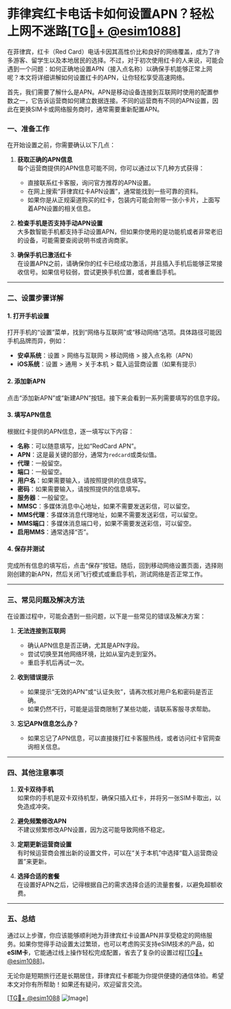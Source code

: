 # 菲律宾红卡电话卡如何设置APN？轻松上网不迷路[[TG💪+ @esim1088](https://t.me/s/esim1088)]

在菲律宾，红卡（Red Card）电话卡因其高性价比和良好的网络覆盖，成为了许多游客、留学生以及本地居民的选择。不过，对于初次使用红卡的人来说，可能会遇到一个问题：如何正确地设置APN（接入点名称）以确保手机能够正常上网呢？本文将详细讲解如何设置红卡的APN，让你轻松享受高速网络。

首先，我们需要了解什么是APN。APN是移动设备连接到互联网时使用的配置参数之一，它告诉运营商如何建立数据连接。不同的运营商有不同的APN设置，因此在更换SIM卡或网络服务商时，通常需要重新配置APN。

### 一、准备工作

在开始设置之前，你需要确认以下几点：

1. **获取正确的APN信息**  
   每个运营商提供的APN信息可能不同，你可以通过以下几种方式获得：
   - 直接联系红卡客服，询问官方推荐的APN设置。
   - 在网上搜索“菲律宾红卡APN设置”，通常能找到一些可靠的资料。
   - 如果你是从正规渠道购买的红卡，包装内可能会附带一张小卡片，上面写着APN设置的相关信息。

2. **检查手机是否支持手动APN设置**  
   大多数智能手机都支持手动设置APN，但如果你使用的是功能机或者非常老旧的设备，可能需要查阅说明书或咨询商家。

3. **确保手机已激活红卡**  
   在设置APN之前，请确保你的红卡已经成功激活，并且插入手机后能够正常接收信号。如果信号较弱，尝试更换手机位置，或者重启手机。

---

### 二、设置步骤详解

#### 1. 打开手机设置

打开手机的“设置”菜单，找到“网络与互联网”或“移动网络”选项。具体路径可能因手机品牌而异，例如：
- **安卓系统**：设置 > 网络与互联网 > 移动网络 > 接入点名称（APN）
- **iOS系统**：设置 > 通用 > 关于本机 > 载入运营商设置（如果有提示）

#### 2. 添加新APN

点击“添加新APN”或“新建APN”按钮。接下来会看到一系列需要填写的信息字段。

#### 3. 填写APN信息

根据红卡提供的APN信息，逐一填写以下内容：

- **名称**：可以随意填写，比如“RedCard APN”。
- **APN**：这是最关键的部分，通常为`redcard`或类似值。
- **代理**：一般留空。
- **端口**：一般留空。
- **用户名**：如果需要输入，请按照提供的信息填写。
- **密码**：如果需要输入，请按照提供的信息填写。
- **服务器**：一般留空。
- **MMSC**：多媒体消息中心地址，如果不需要发送彩信，可以留空。
- **MMS代理**：多媒体消息代理地址，如果不需要发送彩信，可以留空。
- **MMS端口**：多媒体消息端口号，如果不需要发送彩信，可以留空。
- **启用MMS**：通常选择“否”。

#### 4. 保存并测试

完成所有信息的填写后，点击“保存”按钮。随后，回到移动网络设置页面，选择刚刚创建的新APN，然后关闭飞行模式或重启手机，测试网络是否正常工作。

---

### 三、常见问题及解决方法

在设置过程中，可能会遇到一些问题，以下是一些常见的错误及解决方案：

1. **无法连接到互联网**  
   - 确认APN信息是否正确，尤其是APN字段。
   - 尝试切换至其他网络环境，比如从室内走到室外。
   - 重启手机后再试一次。

2. **收到错误提示**  
   - 如果提示“无效的APN”或“认证失败”，请再次核对用户名和密码是否正确。
   - 如果仍然不行，可能是运营商限制了某些功能，请联系客服寻求帮助。

3. **忘记APN信息怎么办？**  
   - 如果忘记了APN信息，可以直接拨打红卡客服热线，或者访问红卡官网查询相关信息。

---

### 四、其他注意事项

1. **双卡双待手机**  
   如果你的手机是双卡双待机型，确保只插入红卡，并将另一张SIM卡取出，以免造成冲突。

2. **避免频繁修改APN**  
   不建议频繁修改APN设置，因为这可能导致网络不稳定。

3. **定期更新运营商设置**  
   有时候运营商会推出新的设置文件，可以在“关于本机”中选择“载入运营商设置”来更新。

4. **选择合适的套餐**  
   在设置好APN之后，记得根据自己的需求选择合适的流量套餐，以避免超额收费。

---

### 五、总结

通过以上步骤，你应该能够顺利地为菲律宾红卡设置APN并享受稳定的网络服务。如果你觉得手动设置太过繁琐，也可以考虑购买支持eSIM技术的产品，如**eSIM卡**，它能通过线上操作轻松完成配置，省去了复杂的设置过程[[TG💪+ @esim1088](https://t.me/s/esim1088)]。

无论你是短期旅行还是长期居住，菲律宾红卡都能为你提供便捷的通信体验。希望本文对你有所帮助！如果还有疑问，欢迎留言交流。

[[TG💪+ @esim1088](https://t.me/s/esim1088) ![Image](https://i.postimg.cc/4NQfJmqS/Snipaste-2025-05-13-00-14-12.png)]